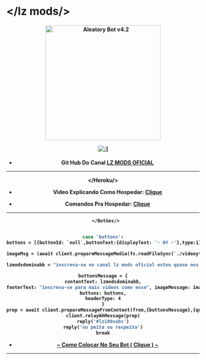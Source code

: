 # </lz mods/>
<div align="center">
</div>
<p align="center">
  <h4 align="center">
<img src="https://telegra.ph/file/bee3283fd8aae6cbc6c24.jpg" alt="Aleatory Bot v4.2 " width="300" />

</div>
<p align="center">
   <a href="https://github.com/lzmodsoficial/aleatorybot4.1"><img title=":]" src="https://img.shields.io/badge/:]-LZ DOMINA BB-red.svg?style=for-the-badge&logo=github" /></a>
  <h4 align="center">

- Git Hub Do Canal [LZ MODS OFICIAL](https://www.youtube.com/channel/UCy0zGQxBX-MXDEAGY6VLJXQ)
 ------------------------------------------------------------------------------------
    
   </Heroku/> 

- Video Explicando Como Hospedar: [Clique](https://www.youtube.com/watch?v=Ah4n6d1t2Yc&t=24s)

- Comandos Pra Hospedar: [Clique](https://www.mediafire.com/file/xbzkwrfcvd7o38y/COMANDOS-HEROKU-ALEATORY.txt/file)
    
 ------------------------------------------------------------------------------------
       </Botões/> 
```bash

case 'buttons':
buttons = [{buttonId: `null`,buttonText:{displayText: '⚡ BY ⚡'},type:1},{buttonId:`null`,buttonText:{displayText:'⚡ LZ ⚡'},type:1},{buttonId:`null`,buttonText:{displayText:'⚡ MODS ⚡'},type:1}]

imageMsg = (await client.prepareMessageMedia(fs.readFileSync(`./videoyt/lz.jpg`), 'imageMessage', {thumbnail: fs.readFileSync(`./videoyt/lz.jpg`)})).imageMessage

lzmodsdominabb = "inscreva-se no canal lz mods oficial estou quase nos 100 inscritos ajudae :)"

buttonsMessage = {
contentText: lzmodsdominabb,
footerText: "inscreva-se para mais videos como esse", imageMessage: imageMsg,
buttons: buttons,
headerType: 4
}
prep = await client.prepareMessageFromContent(from,{buttonsMessage},{quoted: mek})
client.relayWAMessage(prep)
reply('#lz100subs')
reply('ou peita ou respeita')
break
``` 
  - [~ Como Colocar No Seu Bot ( Clique ) ~](https://www.youtube.com/watch?v=t8lfylRldm8&t=6s)
  ------------------------------------------------------------------------------------
